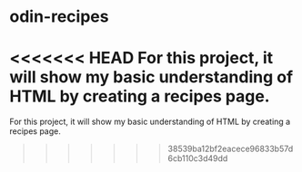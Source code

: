 # odin-recipes

<<<<<<< HEAD
For this project, it will show my basic understanding of HTML by creating a recipes page.
=======
For this project, it will show my basic understanding of HTML by creating a recipes page.
>>>>>>> 38539ba12bf2eacece96833b57d6cb110c3d49dd
